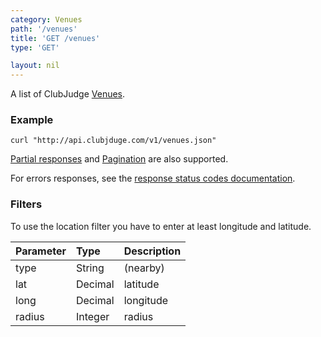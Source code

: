 ```yaml
---
category: Venues
path: '/venues'
title: 'GET /venues'
type: 'GET'

layout: nil
---
```


A list of ClubJudge [Venues](#/venue-model).

### Example

```
curl "http://api.clubjduge.com/v1/venues.json"
```

[Partial responses](#/partial-responses) and [Pagination](#/pagination) are also supported.

For errors responses, see the [response status codes documentation](#/response-status-codes).

### Filters

To use the location filter you have to enter at least longitude and latitude.

| Parameter  |   Type  |                 Description                  |
| :--------- | :------ | :------------------------------------------- |
| type       | String  | (nearby)                                     |
| lat        | Decimal | latitude                                     |
| long       | Decimal | longitude                                    |
| radius     | Integer | radius                                       |
